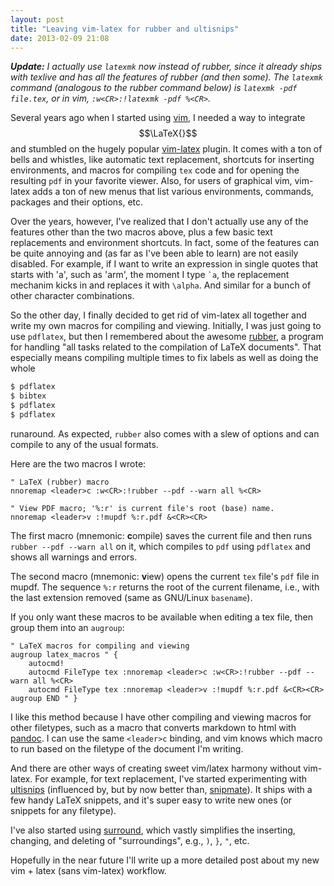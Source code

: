 ```yaml
---
layout: post
title: "Leaving vim-latex for rubber and ultisnips"
date: 2013-02-09 21:08
---
```


***Update:*** *I actually use `latexmk` now instead of rubber, since it already
ships with texlive and has all the features of rubber (and then some). The
`latexmk` command (analogous to the rubber command below) is `latexmk -pdf
file.tex`, or in vim, `:w<CR>:!latexmk -pdf %<CR>`.*

Several years ago when I started using [vim][], I needed a way to integrate
$$\LaTeX{}$$ and stumbled on the hugely popular [vim-latex][vl] plugin.  It
comes with a ton of bells and whistles, like automatic text replacement,
shortcuts for inserting environments, and macros for compiling `tex` code and
for opening the resulting `pdf` in your favorite viewer. Also, for users of
graphical vim, vim-latex adds a ton of new menus that list various
environments, commands, packages and their options, etc.

Over the years, however, I've realized that I don't actually use any of the
features other than the two macros above, plus a few basic text replacements
and environment shortcuts. In fact, some of the features can be quite annoying
and (as far as I've been able to learn) are not easily disabled.  For example,
if I want to write an expression in single quotes that starts with 'a', such as
'arm', the moment I type `` `a ``, the replacement mechanim kicks in and
replaces it with `\alpha`. And similar for a bunch of other character
combinations.

So the other day, I finally decided to get rid of vim-latex all together and
write my own macros for compiling and viewing. Initially, I was just going to
use `pdflatex`, but then I remembered about the awesome [rubber][], a program
for handling "all tasks related to the compilation of LaTeX documents". That
especially means compiling multiple times to fix labels as well as doing the
whole

```bash
$ pdflatex
$ bibtex
$ pdflatex
$ pdflatex
```

runaround. As expected, `rubber` also comes with a slew of options and can
compile to any of the usual formats.

Here are the two macros I wrote:

```vim
" LaTeX (rubber) macro
nnoremap <leader>c :w<CR>:!rubber --pdf --warn all %<CR>

" View PDF macro; '%:r' is current file's root (base) name.
nnoremap <leader>v :!mupdf %:r.pdf &<CR><CR>
```

The first macro (mnemonic: **c**ompile) saves the current file and then runs
`rubber --pdf --warn all` on it, which compiles to `pdf` using `pdflatex` and
shows all warnings and errors.

The second macro (mnemonic: **v**iew) opens the current `tex` file's `pdf` file
in mupdf. The sequence `%:r` returns the root of the current filename, i.e.,
with the last extension removed (same as GNU/Linux `basename`).

If you only want these macros to be available when editing a tex file, then
group them into an `augroup`:

```vim
" LaTeX macros for compiling and viewing
augroup latex_macros " {
    autocmd!
    autocmd FileType tex :nnoremap <leader>c :w<CR>:!rubber --pdf --warn all %<CR>
    autocmd FileType tex :nnoremap <leader>v :!mupdf %:r.pdf &<CR><CR>
augroup END " }
```

I like this method because I have other compiling and viewing macros for other
filetypes, such as a macro that converts markdown to html with [pandoc][pd]. I
can use the same `<leader>c` binding, and vim knows which macro to run based on
the filetype of the document I'm writing.

And there are other ways of creating sweet vim/latex harmony without vim-latex.
For example, for text replacement, I've started experimenting with
[ultisnips][us] (influenced by, but by now better than, [snipmate][sm]). It
ships with a few handy LaTeX snippets, and it's super easy to write new ones
(or snippets for any filetype).

I've also started using [surround][], which vastly simplifies the inserting,
changing, and deleting of "surroundings", e.g., `)`, `}`, `"`, etc.

Hopefully in the near future I'll write up a more detailed post about my new
vim + latex (sans vim-latex) workflow.

[pd]:         http://johnmacfarlane.net/pandoc/
[rubber]:     https://launchpad.net/rubber/
[sm]:         https://github.com/msanders/snipmate.vim
[surround]:   https://github.com/tpope/vim-surround
[us]:         https://github.com/SirVer/ultisnips
[vim]:        http://www.vim.org/
[vl]:         http://vim-latex.sourceforge.net/

